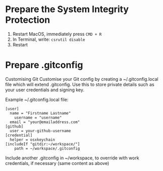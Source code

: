 # Prepare the System Integrity Protection
1. Restart MacOS, immediately press `CMD + R`
2. In Terminal, write: `csrutil disable`
3. Restart

# Prepare .gitconfig
Customising Git
Customise your Git config by creating a ~/.gitconfig.local file which will extend .gitconfig. Use this to store private details such as your user credentials and signing key.

Example ~/.gitconfig.local file:
```
[user]
  name = "Firstname Lastname"
	username = "username"
  email = "your@emailaddress.com"
[github]
  user = your-github-username
[credential]
  helper = osxkeychain
[includeIf "gitdir:~/workspace/"]
    path = ~/workspace/.gitconfig
```

Include another .gitconfig in ~/workspace, to override with work credentials, if necessary (same content as above)